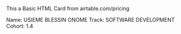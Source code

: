 This a Basic HTML Card from airtable.com/pricing

Name: USIEME BLESSIN ONOME
Track: SOFTWARE DEVELOPMENT
Cohort: 1.4
